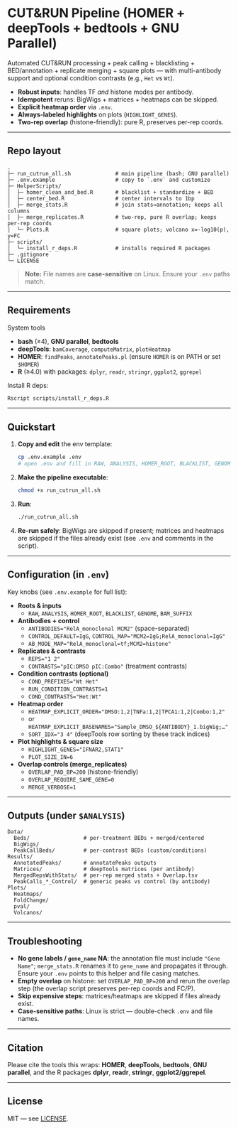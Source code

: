 # CUT&RUN Pipeline (HOMER + deepTools + bedtools + GNU Parallel)

Automated CUT&RUN processing + peak calling + blacklisting + BED/annotation +
replicate merging + square plots — with multi-antibody support and optional
condition contrasts (e.g., `Het` vs `Wt`).

- **Robust inputs**: handles TF *and* histone modes per antibody.
- **Idempotent** reruns: BigWigs + matrices + heatmaps can be skipped.
- **Explicit heatmap order** via `.env`.
- **Always-labeled highlights** on plots (`HIGHLIGHT_GENES`).
- **Two-rep overlap** (histone-friendly): pure R, preserves per-rep coords.

---

## Repo layout

```
.
├─ run_cutrun_all.sh              # main pipeline (bash; GNU parallel)
├─ .env.example                   # copy to `.env` and customize
├─ HelperScripts/
│  ├─ homer_clean_and_bed.R       # blacklist + standardize + BED
│  ├─ center_bed.R                # center intervals to 1bp
│  ├─ merge_stats.R               # join stats↔annotation; keeps all columns
│  ├─ merge_replicates.R          # two-rep, pure R overlap; keeps per-rep coords
│  └─ Plots.R                     # square plots; volcano x=-log10(p), y=FC
├─ scripts/
│  └─ install_r_deps.R            # installs required R packages
├─ .gitignore
└─ LICENSE
```

> **Note:** File names are **case-sensitive** on Linux. Ensure your `.env` paths match.

---

## Requirements

System tools
- **bash** (≥4), **GNU parallel**, **bedtools**
- **deepTools**: `bamCoverage`, `computeMatrix`, `plotHeatmap`
- **HOMER**: `findPeaks`, `annotatePeaks.pl` (ensure `HOMER` is on PATH or set `$HOMER`)
- **R** (≥4.0) with packages: `dplyr`, `readr`, `stringr`, `ggplot2`, `ggrepel`

Install R deps:
```bash
Rscript scripts/install_r_deps.R
```

---

## Quickstart

1. **Copy and edit** the env template:
   ```bash
   cp .env.example .env
   # open .env and fill in RAW, ANALYSIS, HOMER_ROOT, BLACKLIST, GENOME, etc.
   ```

2. **Make the pipeline executable**:
   ```bash
   chmod +x run_cutrun_all.sh
   ```

3. **Run**:
   ```bash
   ./run_cutrun_all.sh
   ```

4. **Re-run safely**: BigWigs are skipped if present; matrices and heatmaps are
   skipped if the files already exist (see `.env` and comments in the script).

---

## Configuration (in `.env`)

Key knobs (see `.env.example` for full list):

- **Roots & inputs**
  - `RAW`, `ANALYSIS`, `HOMER_ROOT`, `BLACKLIST`, `GENOME`, `BAM_SUFFIX`
- **Antibodies + control**
  - `ANTIBODIES="RelA_monoclonal MCM2"` (space-separated)
  - `CONTROL_DEFAULT=IgG`, `CONTROL_MAP="MCM2=IgG;RelA_monoclonal=IgG"`
  - `AB_MODE_MAP="RelA_monoclonal=tf;MCM2=histone"`
- **Replicates & contrasts**
  - `REPS="1 2"`
  - `CONTRASTS="pIC:DMSO pIC:Combo"` (treatment contrasts)
- **Condition contrasts (optional)**
  - `COND_PREFIXES="Wt Het"`
  - `RUN_CONDITION_CONTRASTS=1`
  - `COND_CONTRASTS="Het:Wt"`
- **Heatmap order**
  - `HEATMAP_EXPLICIT_ORDER="DMSO:1,2|TNFa:1,2|TPCA1:1,2|Combo:1,2"`
  - or `HEATMAP_EXPLICIT_BASENAMES="Sample_DMSO_${ANTIBODY}_1.bigWig;…"`
  - `SORT_IDX="3 4"` (deepTools row sorting by these track indices)
- **Plot highlights & square size**
  - `HIGHLIGHT_GENES="IFNAR2,STAT1"`
  - `PLOT_SIZE_IN=6`
- **Overlap controls (merge_replicates)**
  - `OVERLAP_PAD_BP=200` (histone-friendly)
  - `OVERLAP_REQUIRE_SAME_GENE=0`
  - `MERGE_VERBOSE=1`

---

## Outputs (under `$ANALYSIS`)

```
Data/
  Beds/                 # per-treatment BEDs + merged/centered
  BigWigs/
  PeakCallBeds/         # per-contrast BEDs (custom/conditions)
Results/
  AnnotatedPeaks/       # annotatePeaks outputs
  Matrices/             # deepTools matrices (per antibody)
  MergedRepsWithStats/  # per-rep merged stats + Overlap.tsv
  PeakCalls_*_Control/  # generic peaks vs control (by antibody)
Plots/
  Heatmaps/
  FoldChange/
  pval/
  Volcanos/
```

---

## Troubleshooting

- **No gene labels / `gene_name` NA**: the annotation file must include `"Gene Name"`; `merge_stats.R` renames it to `gene_name` and propagates it through. Ensure your `.env` points to this helper and file casing matches.
- **Empty overlap** on histone: set `OVERLAP_PAD_BP=200` and rerun the overlap step (the overlap script preserves per-rep coords and FC/P).
- **Skip expensive steps**: matrices/heatmaps are skipped if files already exist.
- **Case-sensitive paths**: Linux is strict — double-check `.env` and file names.

---

## Citation

Please cite the tools this wraps: **HOMER**, **deepTools**, **bedtools**, **GNU parallel**, and the R packages **dplyr**, **readr**, **stringr**, **ggplot2/ggrepel**.

---

## License

MIT — see [LICENSE](LICENSE).
